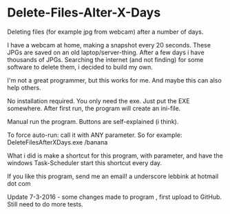 # Delete-Files-Alter-X-Days
Deleting files (for example jpg from webcam) after a number of days.

I have a webcam at home, making a snapshot every 20 seconds. These JPGs are saved on an old laptop/server-thing. After a few days i have thousands of JPGs.
Searching the internet (and not finding) for some software to delete them, i decided to build my own.

I'm not a great programmer, but this works for me. And maybe this can also help others.

No installation required. You only need the exe. Just put the EXE somewhere. 
After first run, the program will create an ini-file.

Manual run the program. Buttons are self-explained (i think).

To force auto-run: call it with ANY parameter. So for example:
DeleteFilesAfterXDays.exe /banana

What i did is make a shortcut for this program, with parameter, and have the windows Task-Scheduler start this shortcut every day.

If you like this program, send me an email! a underscore lebbink at hotmail dot com

Update 7-3-2016 - some changes made to program , first upload to GitHub. Still need to do more tests.


